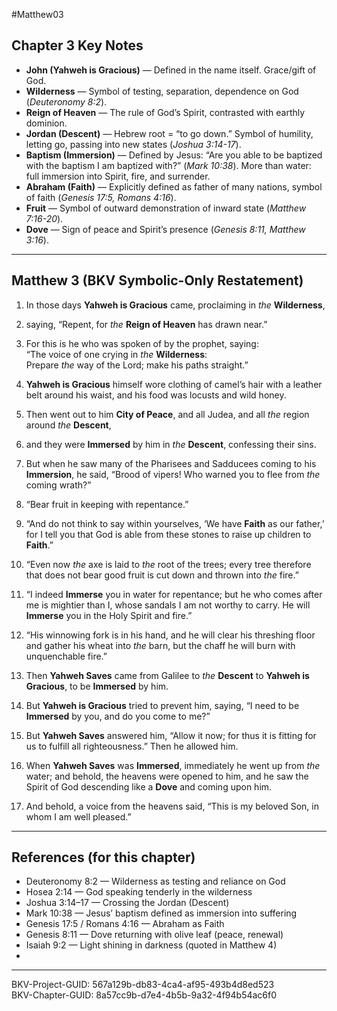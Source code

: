 #Matthew03

## Chapter 3 Key Notes
- **John (Yahweh is Gracious)** — Defined in the name itself. Grace/gift of God.  
- **Wilderness** — Symbol of testing, separation, dependence on God (*Deuteronomy 8:2*).  
- **Reign of Heaven** — The rule of God’s Spirit, contrasted with earthly dominion.  
- **Jordan (Descent)** — Hebrew root = “to go down.” Symbol of humility, letting go, passing into new states (*Joshua 3:14-17*).  
- **Baptism (Immersion)** — Defined by Jesus: “Are you able to be baptized with the baptism I am baptized with?” (*Mark 10:38*). More than water: full immersion into Spirit, fire, and surrender.  
- **Abraham (Faith)** — Explicitly defined as father of many nations, symbol of faith (*Genesis 17:5, Romans 4:16*).  
- **Fruit** — Symbol of outward demonstration of inward state (*Matthew 7:16-20*).  
- **Dove** — Sign of peace and Spirit’s presence (*Genesis 8:11, Matthew 3:16*).  

---

## Matthew 3 (BKV Symbolic-Only Restatement)

1. In those days **Yahweh is Gracious** came, proclaiming in _the_ **Wilderness**,  

2. saying, “Repent, for _the_ **Reign of Heaven** has drawn near.”  

3. For this is he who was spoken of by the prophet, saying:  
“The voice of one crying in _the_ **Wilderness**:  
Prepare _the_ way of the Lord; make his paths straight.”  

4. **Yahweh is Gracious** himself wore clothing of camel’s hair with a leather belt around his waist, and his food was locusts and wild honey.  

5. Then went out to him **City of Peace**, and all Judea, and all _the_ region around _the_ **Descent**,  

6. and they were **Immersed** by him in _the_ **Descent**, confessing their sins.  

7. But when he saw many of the Pharisees and Sadducees coming to his **Immersion**, he said, “Brood of vipers! Who warned you to flee from _the_ coming wrath?”  

8. “Bear fruit in keeping with repentance.”  

9. “And do not think to say within yourselves, ‘We have **Faith** as our father,’ for I tell you that God is able from these stones to raise up children to **Faith**.”  

10. “Even now _the_ axe is laid to _the_ root of the trees; every tree therefore that does not bear good fruit is cut down and thrown into _the_ fire.”  

11. “I indeed **Immerse** you in water for repentance; but he who comes after me is mightier than I, whose sandals I am not worthy to carry. He will **Immerse** you in the Holy Spirit and fire.”  

12. “His winnowing fork is in his hand, and he will clear his threshing floor and gather his wheat into _the_ barn, but the chaff he will burn with unquenchable fire.”  

13. Then **Yahweh Saves** came from Galilee to _the_ **Descent** to **Yahweh is Gracious**, to be **Immersed** by him.  

14. But **Yahweh is Gracious** tried to prevent him, saying, “I need to be **Immersed** by you, and do you come to me?”  

15. But **Yahweh Saves** answered him, “Allow it now; for thus it is fitting for us to fulfill all righteousness.” Then he allowed him.  

16. When **Yahweh Saves** was **Immersed**, immediately he went up from _the_ water; and behold, the heavens were opened to him, and he saw the Spirit of God descending like a **Dove** and coming upon him.  

17. And behold, a voice from the heavens said, “This is my beloved Son, in whom I am well pleased.”  

---

## References (for this chapter)
- Deuteronomy 8:2 — Wilderness as testing and reliance on God  
- Hosea 2:14 — God speaking tenderly in the wilderness  
- Joshua 3:14–17 — Crossing the Jordan (Descent)  
- Mark 10:38 — Jesus’ baptism defined as immersion into suffering  
- Genesis 17:5 / Romans 4:16 — Abraham as Faith  
- Genesis 8:11 — Dove returning with olive leaf (peace, renewal)  
- Isaiah 9:2 — Light shining in darkness (quoted in Matthew 4)
- 
---
BKV-Project-GUID: 567a129b-db83-4ca4-af95-493b4d8ed523  
BKV-Chapter-GUID: 8a57cc9b-d7e4-4b5b-9a32-4f94b54ac6f0
